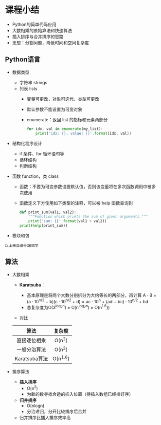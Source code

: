 # 课程小结

- Python的简单代码应用
- 大数相乘的原始算法和快速算法
- 插入排序与合并排序的思路
- 思想：分割问题，降低时间和空间复杂度

## Python语言

- 数据类型
  - 字符串 strings
  - 列表 lists
    - 变量可更改，对象可迭代，类型可更改
    - 默认参数不能设置为可变对象
    - enumerate：返回 list 的指标和元素两部分

      ```python
      for idx, val in enumerate(my_list):
          print('idx: {}, value: {}'.format(idx, val))
      ```

- 结构化程序设计
  - if 条件、for 循环语句等
  - 循环结构
  - 判断结构
- 函数 function，类 class
  - 函数：不要为可变参数设置默认值，否则该变量将在多次函数调用中被多次使用
  - 函数定义下方使用如下类型的注释，可以被 help 函数查询到

    ```python
    def print_sum(val1, val2):
        """Function which prints the sum of given arguments."""
        print('sum: {}'.format(val1 + val2))
    print(help(print_sum))
    ```

- 模块和包

`以上来自编号30同学`

## 算法

- 大数相乘
  - **Karatsuba**：
    - 基本原理是将两个大数分别拆分为大约等长的两部分，再计算
    A · B = (a · 10<sup>n/2</sup> + b)(c · 10<sup>n/2</sup> + d) = ac · 10<sup>n</sup> + (ad + bc) · 10<sup>n/2</sup> + bd
    - 总复杂度为O(3<sup>log<sub>2</sub>n</sup>) = O(n<sup>log<sub>2</sub>n</sup>) = O(n<sup>1.6</sup>})

  - 对比
  
  |  算法  |  复杂度  |
  | :----: | :-----: |
  | 直接逐位相乘 | O(n<sup>2</sup>) |
  | 一般分治算法 | O(n<sup>2</sup>) |
  | Karatsuba算法 | O(n<sup>1.6</sup>) |

- 排序算法
  - **插入排序**
    - O(n<sup>2</sup>)
    - 为新的数寻找合适的插入位置（待插入数组已经排好序）
  - **归并排序**
    - O(nlogn)
    - 分治递归，分开比较排序后合并
  - 归并排序比插入排序效率高
